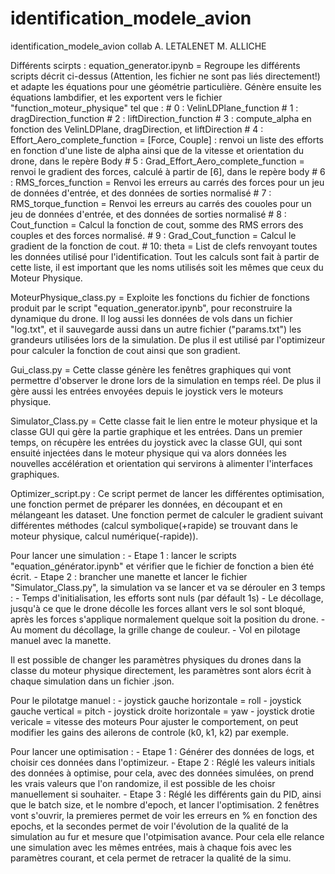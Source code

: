 # identification_modele_avion
identification_modele_avion collab A. LETALENET M. ALLICHE

Différents scirpts : 
equation_generator.ipynb = Regroupe les différents scripts décrit ci-dessus (Attention, les fichier ne sont pas liés directement!) et adapte les équations pour une géométrie particulière. Génère ensuite les équations lambdifier, et les exportent vers le fichier "function_moteur_physique" tel que : 
    		# 0 : VelinLDPlane_function
   			# 1 : dragDirection_function
  			# 2 : liftDirection_function
  			# 3 : compute_alpha en fonction des VelinLDPlane, dragDirection, et liftDirection
   			# 4 : Effort_Aero_complete_function = [Force, Couple] : renvoi un liste des efforts en fonction d'une liste de alpha ainsi que de la vitesse et orientation du drone, dans le repère Body
    		# 5 : Grad_Effort_Aero_complete_function = renvoi le gradient des forces, calculé à partir de [6], dans le repère body
    		# 6 : RMS_forces_function = Renvoi les erreurs au carrés des forces pour un jeu de données d'entrée, et des données de sorties normalisé
    		# 7 : RMS_torque_function = Renvoi les erreurs au carrés des couoles pour un jeu de données d'entrée, et des données de sorties normalisé 
    		# 8 : Cout_function = Calcul la fonction de cout, somme des RMS errors des couples et des forces normalisé. 
    		# 9 : Grad_Cout_function = Calcul le gradient de la fonction de cout.
    		# 10: theta = List de clefs renvoyant toutes les données utilisé pour l'identification. Tout les calculs sont fait à partir de cette liste, il est important que les noms utilisés soit les mêmes que ceux du Moteur Physique.


MoteurPhysique_class.py = Exploite les fonctions du fichier de fonctions produit par le script "equation_generator.ipynb", pour reconstruire la dynamique du drone. Il log aussi les données de vols dans un fichier "log.txt", et il sauvegarde aussi dans un autre fichier ("params.txt") les grandeurs utilisées lors de la simulation. De plus il est utilisé par l'optimizeur pour calculer la fonction de cout ainsi que son gradient. 

Gui_class.py = Cette classe génère les fenêtres graphiques qui vont permettre d'observer le drone lors de la simulation en temps réel. De plus il gère aussi les entrées envoyées depuis le joystick vers le moteurs physique. 

Simulator_Class.py = Cette classe fait le lien entre le moteur physique et la classe GUI qui gère la partie graphique et les entrées. Dans un premier temps, on récupère les entrées du joystick avec la classe GUI, qui sont ensuité injectées dans le moteur physique qui va alors données les nouvelles accélération et orientation qui servirons à alimenter l'interfaces graphiques. 

Optimizer_script.py : Ce script permet de lancer les différentes optimisation, une fonction permet de préparer les données, en découpant et en mélangeant les dataset. Une fonction permet de calculer le gradient suivant différentes méthodes (calcul symbolique(+rapide) se trouvant dans le moteur physique, calcul numérique(-rapide)). 


Pour lancer une simulation : 
 		- Etape 1 : lancer le scripts "equation_générator.ipynb" et vérifier que le fichier de fonction a bien été écrit. 
        - Etape 2 : brancher une manette et lancer le fichier "Simulator_Class.py", la simulation va se lancer et va se dérouler en 3 temps : 
        		- Temps d'initialisation, les efforts sont nuls (par défault 1s) 
        		- Le décollage, jusqu'à ce que le drone décolle les forces allant vers le sol sont bloqué, après les forces s'applique normalement quelque soit la position du drone. 
        		- Au moment du décollage, la grille change de couleur. 
        		- Vol en pilotage manuel avec la manette.


Il est possible de changer les paramètres physiques du drones dans la classe du moteur physique directement, les paramètres sont alors écrit à chaque simulation dans un fichier .json. 

Pour le pilotatge manuel : 
	- joystick gauche horizontale = roll
	- joystick gauche vertical = pitch
	- joystick droite horizontale = yaw
 	- joystick drotie vericale = vitesse des moteurs
Pour ajuster le comportement, on peut modifier les gains des ailerons de controle (k0, k1, k2) par exemple.


Pour lancer une optimisation : 
		- Etape 1 : Générer des données de logs, et choisir ces données dans l'optimizeur. 
		- Etape 2 : Réglé les valeurs initials des données à optimise, pour cela, avec des données simulées, on prend les vrais valeurs que l'on randomize, il est possible de les choisr manuellement si souhaiter.
		- Etape 3 : Réglé les différents gain du PID, ainsi que le batch size, et le nombre d'epoch, et lancer l'optimisation. 2 fenêtres vont s'ouvrir, la premieres permet de voir les erreurs en % en fonction des epochs, et la secondes permet de voir l'évolution de la qualité de la simulation au fur et mesure que l'otpimisation avance. Pour cela elle relance une simulation avec les mêmes entrées, mais à chaque fois avec les paramètres courant, et cela permet de retracer la qualité de la simu. 

